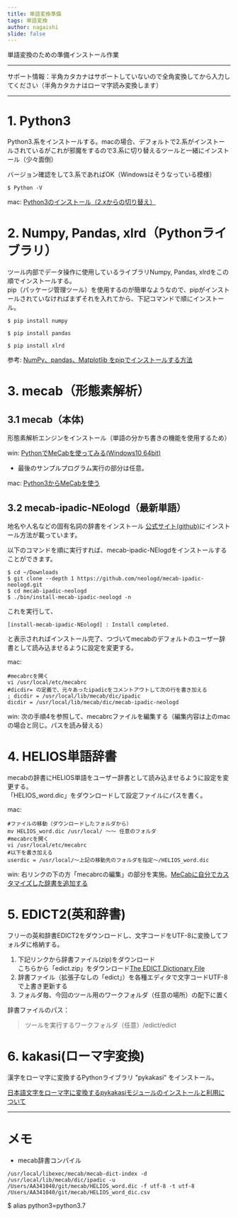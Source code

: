 ```yaml
---
title: 単語変換準備
tags: 単語変換
author: nagaishi
slide: false
---
```

単語変換のための準備インストール作業
***
サポート情報：半角カタカナはサポートしていないので全角変換してから入力してください（半角カタカナはローマ字読み変換します）
***

# 1. Python3
Python3.系をインストールする。macの場合、デフォルトで2.系がインストールされているがこれが邪魔をするので3.系に切り替えるツールと一緒にインストール（少々面倒）

バージョン確認をして3.系であればOK（Windowsはそうなっている模様）
```
$ Python -V
```

mac: [Python3のインストール（2.xからの切り替え）](https://nontitle.xyz/archives/135)

# 2. Numpy, Pandas, xlrd（Pythonライブラリ）
ツール内部でデータ操作に使用しているライブラリNumpy, Pandas, xlrdをこの順でインストールする。  
pip（パッケージ管理ツール）を使用するのが簡単なようなので、pipがインストールされていなければまずそれを入れてから、下記コマンドで順にインストール。

```
$ pip install numpy
```
```
$ pip install pandas
```
```
$ pip install xlrd
```
参考: [NumPy、pandas、Matplotlib をpipでインストールする方法](https://gammasoft.jp/blog/install-numpy-pandas-matplotlib-by-pip/)

# 3. mecab（形態素解析）
## 3.1 mecab（本体)
形態素解析エンジンをインストール（単語の分かち書きの機能を使用するため）

win: [PythonでMeCabを使ってみる(Windows10 64bit)](https://qiita.com/wanko5296/items/eeb7865ee71a7b9f1a3a)
* 最後のサンプルプログラム実行の部分は任意。

mac: [Python3からMeCabを使う](https://qiita.com/taroc/items/b9afd914432da08dafc8)

## 3.2 mecab-ipadic-NEologd（最新単語）
地名や人名などの固有名詞の辞書をインストール
[公式サイト(github)](https://github.com/neologd/mecab-ipadic-neologd)にインストール方法が載っています。

以下のコマンドを順に実行すれば、mecab-ipadic-NElogdをインストールすることができます。

```
$ cd ~/Downloads
$ git clone --depth 1 https://github.com/neologd/mecab-ipadic-neologd.git
$ cd mecab-ipadic-neologd
$ ./bin/install-mecab-ipadic-neologd -n
```

これを実行して、
```
[install-mecab-ipadic-NEologd] : Install completed.
```
と表示されればインストール完了、つづいてmecabのデフォルトのユーザー辞書として読み込ませるように設定を変更する。

mac:
```
#mecabrcを開く
vi /usr/local/etc/mecabrc 
#dicdir= の定義で、元々あったipadicをコメントアウトして次の行を書き加える
; dicdir = /usr/local/lib/mecab/dic/ipadic
dicdir = /usr/local/lib/mecab/dic/mecab-ipadic-neologd
```
win: 次の手順4を参照して、mecabrcファイルを編集する（編集内容は上のmacの場合と同じ。パスを読み替える）

# 4. HELIOS単語辞書
mecabの辞書にHELIOS単語をユーザー辞書として読み込ませるように設定を変更する。  
「HELIOS_word.dic」をダウンロードして設定ファイルにパスを書く。

mac:
```
#ファイルの移動（ダウンロードしたフォルダから）
mv HELIOS_word.dic /usr/local/ 〜〜 任意のフォルダ
#mecabrcを開く
vi /usr/local/etc/mecabrc 
#以下を書き加える
userdic	= /usr/local/〜上記の移動先のフォルダを指定〜/HELIOS_word.dic
```
win: 右リンクの下の方「mecabrcの編集」の部分を実施。[MeCabに自分でカスタマイズした辞書を追加する](https://www.pytry3g.com/entry/MeCab-UserDictionary)

# 5. EDICT2(英和辞書)
フリーの英和辞書EDICT2をダウンロードし、文字コードをUTF-8に変換してフォルダに格納する。

1. 下記リンクから辞書ファイル(zip)をダウンロード  
    こちらから「edict.zip」をダウンロード[The EDICT Dictionary File](http://www.edrdg.org/jmdict/edict.html)
1. 辞書ファイル（拡張子なしの「edict」）を各種エディタで文字コードUTF-8で上書き更新する
1. フォルダ毎、今回のツール用のワークフォルダ（任意の場所）の配下に置く

辞書ファイルのパス：
> ツールを実行するワークフォルダ（任意）/edict/edict


# 6. kakasi(ローマ字変換)
漢字をローマ字に変換するPythonライブラリ "pykakasi" をインストール。

[日本語文字をローマ字に変換するpykakasiモジュールのインストールと利用について](https://qiita.com/komorin0521/items/8cd1eb0cdb4a9ede217e)

---
# メモ
* mecab辞書コンパイル
```
/usr/local/libexec/mecab/mecab-dict-index -d /usr/local/lib/mecab/dic/ipadic -u /Users/AA341040/git/mecab/HELIOS_word.dic -f utf-8 -t utf-8 /Users/AA341040/git/mecab/HELIOS_word_dic.csv
```

$ alias python3=python3.7